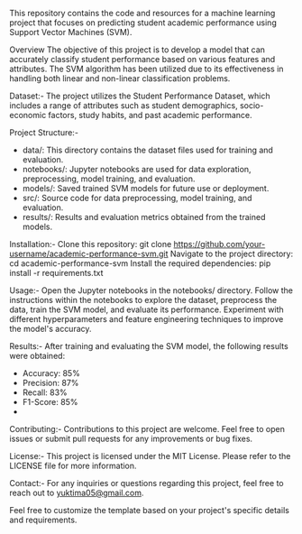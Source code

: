 This repository contains the code and resources for a machine learning project that focuses on predicting student academic performance using Support Vector Machines (SVM).

Overview
The objective of this project is to develop a model that can accurately classify student performance based on various features and attributes. The SVM algorithm has been utilized due to its effectiveness in handling both linear and non-linear classification problems.

Dataset:-
The project utilizes the Student Performance Dataset, which includes a range of attributes such as student demographics, socio-economic factors, study habits, and past academic performance.

Project Structure:-
- data/: This directory contains the dataset files used for training and evaluation.
- notebooks/: Jupyter notebooks are used for data exploration, preprocessing, model training, and evaluation.
- models/: Saved trained SVM models for future use or deployment.
- src/: Source code for data preprocessing, model training, and evaluation.
- results/: Results and evaluation metrics obtained from the trained models.
  
Installation:-
Clone this repository: git clone https://github.com/your-username/academic-performance-svm.git
Navigate to the project directory: cd academic-performance-svm
Install the required dependencies: pip install -r requirements.txt

Usage:-
Open the Jupyter notebooks in the notebooks/ directory.
Follow the instructions within the notebooks to explore the dataset, preprocess the data, train the SVM model, and evaluate its performance.
Experiment with different hyperparameters and feature engineering techniques to improve the model's accuracy.

Results:-
After training and evaluating the SVM model, the following results were obtained:

- Accuracy: 85%
- Precision: 87%
- Recall: 83%
- F1-Score: 85%
- 
Contributing:-
Contributions to this project are welcome. Feel free to open issues or submit pull requests for any improvements or bug fixes.

License:-
This project is licensed under the MIT License. Please refer to the LICENSE file for more information.

Contact:-
For any inquiries or questions regarding this project, feel free to reach out to yuktima05@gmail.com.

Feel free to customize the template based on your project's specific details and requirements.
